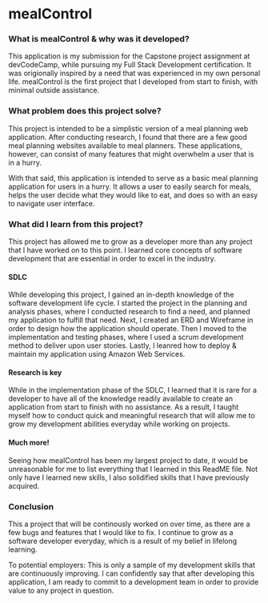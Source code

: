 # mealControl

### What is mealControl & why was it developed?
This application is my submission for the Capstone project assignment at devCodeCamp, while pursuing my Full Stack Development certification. It was origionally inspired by a need that was experienced in my own personal life. mealControl is the first project that I developed from start to finish, with minimal outside assistance.

### What problem does this project solve?
This project is intended to be a simplistic version of a meal planning web application. After conducting research, I found that there are a few good meal planning websites available to meal planners. These applications, however, can consist of many features that might overwhelm a user that is in a hurry.

With that said, this application is intended to serve as a basic meal planning application for users in a hurry. It allows a user to easily search for meals, helps the user decide what they would like to eat, and does so with an easy to navigate user interface.

### What did I learn from this project?
This project has allowed me to grow as a developer more than any project that I have worked on to this point. I learned core concepts of software development that are essential in order to excel in the industry.

#### SDLC
While developing this project, I gained an in-depth knowledge of the software development life cycle. I started the project in the planning and analysis phases, where I conducted research to find a need, and planned my application to fulfill that need. Next, I created an ERD and Wireframe in order to design how the application should operate. Then I moved to the implementation and testing phases, where I used a scrum development method to deliver upon user stories. Lastly, I leanred how to deploy & maintain my application using Amazon Web Services.

#### Research is key
While in the implementation phase of the SDLC, I learned that it is rare for a developer to have all of the knowledge readily available to create an application from start to finish with no assistance. As a result, I taught myself how to conduct quick and meaningful research that will allow me to grow my development abilities everyday while working on projects.

#### Much more!
Seeing how mealControl has been my largest project to date, it would be unreasonable for me to list everything that I learned in this ReadME file. Not only have I learned new skills, I also solidified skills that I have previously acquired.

### Conclusion
This a project that will be continously worked on over time, as there are a few bugs and features that I would like to fix. I continue to grow as a software developer everyday, which is a result of my belief in lifelong learning.

To potential employers:
This is only a sample of my development skills that are continuously improving. I can confidently say that after developing this application, I am ready to commit to a development team in order to provide value to any project in question.

